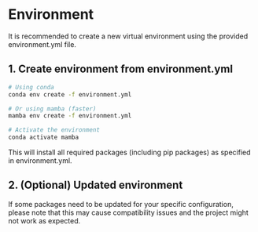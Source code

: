 # Environment

It is recommended to create a new virtual environment using the provided environment.yml file.

## 1. Create environment from environment.yml

```bash
# Using conda
conda env create -f environment.yml

# Or using mamba (faster)
mamba env create -f environment.yml

# Activate the environment
conda activate mamba
```

This will install all required packages (including pip packages) as specified in environment.yml.

## 2. (Optional) Updated environment
If some packages need to be updated for your specific configuration, please note that this may cause compatibility issues and the project might not work as expected.
```
